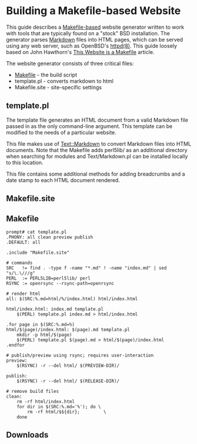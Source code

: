 # Building a Makefile-based Website
This guide describes a [Makefile-based][openbsd-man-make] website generator 
written to work with tools that are typically found on a "stock" BSD
installation. The generator parses [Markdown][fireball-markdown] files into HTML
pages, which can be served using any web server, such as OpenBSD's 
[httpd(8)][openbsd-man-make]. This guide loosely based on John Hawthorn's 
[This Website is a Makefile][hawthorn-make] article.

The website generator consists of three critical files:
	
* [Makefile][github-kzoo-makefile] - the build script
* template.pl - converts markdown to html
* Makefile.site - site-specific settings

## template.pl 
The template file generates an HTML document from a valid Markdown file passed
in as the only command-line argument. This template can be modified to the needs
of a particular website. 
 
This file makes use of [Text::Markdown][cpan-markdown] to convert Markdown files
into HTML documents. Note that the Makefile adds perl5lib/ as an additional 
directory when searching for modules and Text/Markdown.pl can be installed
locally to this location.

This file contains some additional methods for adding
breadcrumbs and a date stamp to each HTML document rendered.

## Makefile.site

## Makefile

	prompt# cat template.pl
	.PHONY: all clean preview publish
	.DEFAULT: all
	
	.include "Makefile.site"
	
	# commands
	SRC   != find . -type f -name "*.md" ! -name "index.md" | sed "s/\.\///g"
	PERL  := PERL5LIB=perl5lib/ perl
	RSYNC := openrsync --rsync-path=openrsync
	
	# render html
	all: $(SRC:%.md=html/%/index.html) html/index.html
	
	html/index.html: index.md template.pl
		$(PERL) template.pl index.md > html/index.html
	
	.for page in $(SRC:%.md=%)
	html/$(page)/index.html: $(page).md template.pl
		mkdir -p html/$(page)
		$(PERL) template.pl $(page).md > html/$(page)/index.html
	.endfor
	
	# publish/preview using rsync; requires user-interaction
	preview:
		$(RSYNC) -r --del html/ $(PREVIEW-DIR)/
	
	publish:
		$(RSYNC) -r --del html/ $(RELEASE-DIR)/
	
	# remove build files
	clean:
		rm -rf html/index.html
		for dir in $(SRC:%.md='%'); do \
			rm -rf html/$${dir};         \
		done

## Downloads

[cpan-markdown]: https://metacpan.org/pod/Text::Markdown
[fireball-markdown]: https://daringfireball.net/projects/markdown
[github-kzoo-makefile]: https://github.com/kzootech/kzoo.tech/blob/main/Makefile
[openbsd-man-httpd]: https://man.openbsd.org/httpd
[openbsd-man-make]: https://man.openbsd.org/make
[hawthorn-make]: https://johnhawthorn.com/2018/01/this-website-is-a-makefile/

 
